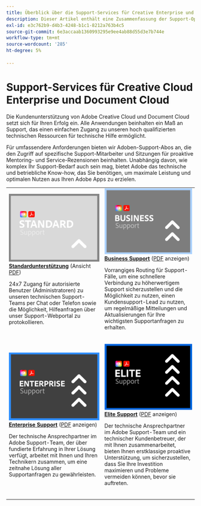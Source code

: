 ```yaml
---
title: Überblick über die Support-Services für Creative Enterprise und Document Cloud
description: Dieser Artikel enthält eine Zusammenfassung der Support-Optionen für Adobe Creative Cloud und Document Cloud. Zu diesen Optionen gehören Standard, Business, Enterprise und Elite.
exl-id: e3c762b9-d4b3-4248-b1c1-8212a763b4c5
source-git-commit: 6e3accaab1360993295e9ee4ab88d55d3e7b744e
workflow-type: tm+mt
source-wordcount: '285'
ht-degree: 5%

---
```


# Support-Services für Creative Cloud Enterprise und Document Cloud

Die Kundenunterstützung von Adobe Creative Cloud und Document Cloud setzt sich für Ihren Erfolg ein. Alle Anwendungen beinhalten ein Maß an Support, das einen einfachen Zugang zu unseren hoch qualifizierten technischen Ressourcen für technische Hilfe ermöglicht.

Für umfassendere Anforderungen bieten wir Adoben-Support-Abos an, die den Zugriff auf spezifische Support-Mitarbeiter und Sitzungen für proaktive Mentoring- und Service-Rezensionen beinhalten. Unabhängig davon, wie komplex Ihr Support-Bedarf auch sein mag, bietet Adobe das technische und betriebliche Know-how, das Sie benötigen, um maximale Leistung und optimalen Nutzen aus Ihren Adobe Apps zu erzielen.

<table style="table-layout:fixed">
<tr>
  <td>
    <a href="dme-standard.md">
    <img alt="Standard" src="assets/STANDARDSupportThumbnailCC.png"/>
    </a>
    <div>
    <a href="dme-standard.md"><strong>Standardunterstützung</strong></a> (Ansicht <a href="assets/DMeStandardSupportDatasheet_2022.pdf" target="_blank">PDF</a>)
    </div>
    <p>24x7 Zugang für autorisierte Benutzer (Administratoren) zu unseren technischen Support-Teams per Chat oder Telefon sowie die Möglichkeit, Hilfeanfragen über unser Support-Webportal zu protokollieren. </p>
    <br>
  </td>
  <td>
    <a href="dme-business.md">
      <img alt="Business" src="assets/BusinessSupportThumbnailCC.png">
    </a>
    <div>
    <a href="dme-business.md"><strong>Business Support</strong></a> (<a href="assets/DMeBusinessSupportDatasheet_2022.pdf" target="_blank">PDF</a> anzeigen)
    </div>
    <p>Vorrangiges Routing für Support-Fälle, um eine schnellere Verbindung zu höherwertigem Support sicherzustellen und die Möglichkeit zu nutzen, einen Kundensupport-Lead zu nutzen, um regelmäßige Mitteilungen und Aktualisierungen für Ihre wichtigsten Supportanfragen zu erhalten.</p>
    <br>
  </td>
</tr>
<tr>
  <td>
    <a href="dme-enterprise.md">
    <img alt="Enterprise" src="assets/EnterpriseSupportThumbnailxx.png"/>
    </a>
    <div>
    <a href="dme-enterprise.md"><strong>Enterprise Support</strong></a> (<a href="assets/DMeEnterpriseSupportDatasheet_2022.pdf" target="_blank">PDF</a> anzeigen)
    </div>
    <p>Der technische Ansprechpartner im Adobe Support-Team, der über fundierte Erfahrung in Ihrer Lösung verfügt, arbeitet mit Ihnen und Ihren Technikern zusammen, um eine zeitnahe Lösung aller Supportanfragen zu gewährleisten.</p>
    <br>
  </td>
  <td>
    <a href="dme-elite.md">
      <img alt="Elite" src="assets/EliteSupportThumbnailcc.png">
    </a>
    <div>
    <a href="dme-elite.md"><strong>Elite Support</strong></a> (<a href="assets/DMeEliteSupportDatasheet_2022.pdf" target="_blank">PDF</a> anzeigen)
    </div>
    <p>Der technische Ansprechpartner im Adobe Support-Team und ein technischer Kundenbetreuer, der mit Ihnen zusammenarbeitet, bieten Ihnen erstklassige proaktive Unterstützung, um sicherzustellen, dass Sie Ihre Investition maximieren und Probleme vermeiden können, bevor sie auftreten.</p>
    <br>
  </td>
</tr>
</table>

